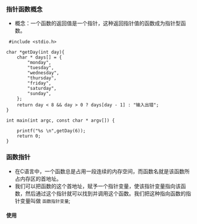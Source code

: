 ### 指针函数概念

- 概念：一个函数的返回值是一个指针，这种返回指针值的函数成为指针型函数。

```
 #include <stdio.h>

char *getDay(int day){
    char * days[] = {
        "monday",
        "tuesday",
        "wednesday",
        "thursday",
        "friday",
        "saturday",
        "sunday",
    };
    return day < 8 && day > 0 ? days[day - 1] : "输入出错";
}

int main(int argc, const char * argv[]) {

    printf("%s \n",getDay(6));
    return 0;
}

```

### 函数指针
- 在C语言中，一个函数总是占用一段连续的内存空间，而函数名就是该函数所占内存区的首地址。
- 我们可以把函数的这个首地址，赋予一个指针变量，使该指针变量指向该函数，然后通过这个指针就可以找到并调用这个函数。我们把这种指向函数的指针变量叫做 `函数指针变量`;

#### 使用

